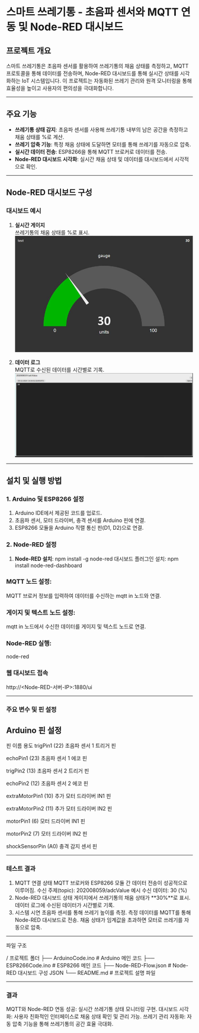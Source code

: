 # 스마트 쓰레기통 - 초음파 센서와 MQTT 연동 및 Node-RED 대시보드

## 프로젝트 개요
스마트 쓰레기통은 초음파 센서를 활용하여 쓰레기통의 채움 상태를 측정하고, MQTT 프로토콜을 통해 데이터를 전송하며, Node-RED 대시보드를 통해 실시간 상태를 시각화하는 IoT 시스템입니다. 이 프로젝트는 자동화된 쓰레기 관리와 원격 모니터링을 통해 효율성을 높이고 사용자의 편의성을 극대화합니다.

---

## 주요 기능
- **쓰레기통 상태 감지**: 초음파 센서를 사용해 쓰레기통 내부의 남은 공간을 측정하고 채움 상태를 %로 계산.
- **쓰레기 압축 기능**: 특정 채움 상태에 도달하면 모터를 통해 쓰레기를 자동으로 압축.
- **실시간 데이터 전송**: ESP8266을 통해 MQTT 브로커로 데이터를 전송.
- **Node-RED 대시보드 시각화**: 실시간 채움 상태 및 데이터를 대시보드에서 시각적으로 확인.

---

## Node-RED 대시보드 구성

### 대시보드 예시
1. **실시간 게이지**  
   쓰레기통의 채움 상태를 %로 표시.  
   ![게이지 예시](https://github.com/qlanfr/capstone/blob/main/node.JPG)

2. **데이터 로그**  
   MQTT로 수신된 데이터를 시간별로 기록.  
   ![MQTT 데이터 로그 예시](https://github.com/qlanfr/capstone/blob/main/mqtt.JPG)

---

## 설치 및 실행 방법

### 1. Arduino 및 ESP8266 설정
1. Arduino IDE에서 제공된 코드를 업로드.
2. 초음파 센서, 모터 드라이버, 충격 센서를 Arduino 핀에 연결.
3. ESP8266 모듈을 Arduino 직렬 통신 핀(D1, D2)으로 연결.

### 2. Node-RED 설정
1. **Node-RED 설치**:
   npm install -g node-red
대시보드 플러그인 설치:
   npm install node-red-dashboard


### MQTT 노드 설정:
   MQTT 브로커 정보를 입력하여 데이터를 수신하는 mqtt in 노드와 연결.

### 게이지 및 텍스트 노드 설정:
   mqtt in 노드에서 수신한 데이터를 게이지 및 텍스트 노드로 연결.
### Node-RED 실행:
   node-red
### 웹 대시보드 접속
http://<Node-RED-서버-IP>:1880/ui

------
### 주요 변수 및 핀 설정
## Arduino 핀 설정


   핀 이름	          용도
trigPin1 (22)	      초음파 센서 1 트리거 핀


echoPin1 (23)	      초음파 센서 1 에코 핀


trigPin2 (13)	      초음파 센서 2 트리거 핀


echoPin2 (12)	      초음파 센서 2 에코 핀


extraMotorPin1 (10)	추가 모터 드라이버 IN1 핀


extraMotorPin2 (11)	추가 모터 드라이버 IN2 핀


motorPin1 (6)	      모터 드라이버 IN1 핀


motorPin2 (7)	      모터 드라이버 IN2 핀


shockSensorPin (A0)	충격 감지 센서 핀

----------

### 테스트 결과
1. MQTT 연결 상태
MQTT 브로커와 ESP8266 모듈 간 데이터 전송이 성공적으로 이루어짐.
수신 주제(topic): 202008059/adcValue
예시 수신 데이터: 30 (%)
2. Node-RED 대시보드 상태
게이지에서 쓰레기통의 채움 상태가 **30%**로 표시.
데이터 로그에 수신된 데이터가 시간별로 기록.
3. 시스템 시연
초음파 센서를 통해 쓰레기 높이를 측정.
측정 데이터를 MQTT를 통해 Node-RED 대시보드로 전송.
채움 상태가 임계값을 초과하면 모터로 쓰레기를 자동으로 압축.

-------------

 파일 구조

/ 프로젝트 폴더
├── ArduinoCode.ino        # Arduino 메인 코드
├── ESP8266Code.ino        # ESP8266 메인 코드
├── Node-RED-Flow.json     # Node-RED 대시보드 구성 JSON
└── README.md              # 프로젝트 설명 파일

------------

### 결과
MQTT와 Node-RED 연동 성공: 실시간 쓰레기통 상태 모니터링 구현.
대시보드 시각화: 사용자 친화적인 인터페이스로 채움 상태 확인 및 관리 가능.
쓰레기 관리 자동화: 자동 압축 기능을 통해 쓰레기통의 공간 효율 극대화.
